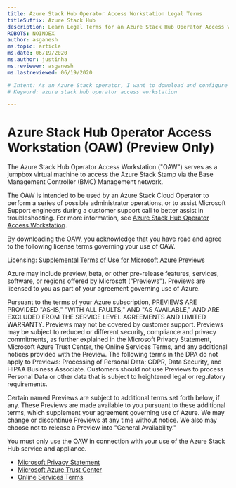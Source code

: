 ```yaml
---
title: Azure Stack Hub Operator Access Workstation Legal Terms
titleSuffix: Azure Stack Hub
description: Learn Legal Terms for an Azure Stack Hub Operator Access Workstation.
ROBOTS: NOINDEX
author: asganesh
ms.topic: article
ms.date: 06/19/2020
ms.author: justinha
ms.reviewer: asganesh
ms.lastreviewed: 06/19/2020

# Intent: As an Azure Stack operator, I want to download and configure an Azure Stack Hub Operator Access Workstation.
# Keyword: azure stack hub operator access workstation

---
```


# Azure Stack Hub Operator Access Workstation (OAW) (Preview Only)

The Azure Stack Hub Operator Access Workstation ("OAW") serves as a jumpbox virtual machine to access the Azure Stack Stamp via the Base Management Controller (BMC) Management network. 

The OAW is intended to be used by an Azure Stack Cloud Operator to perform a series of possible administrator operations, or to assist Microsoft Support engineers during a customer support call to better assist in troubleshooting. For more information, see [Azure Stack Hub Operator Access Workstation](azure-stack-operator-access-workstation.md).

By downloading the OAW, you acknowledge that you have read and agree to the following license terms governing your use of OAW.  

Licensing: [Supplemental Terms of Use for Microsoft Azure Previews](https://azure.microsoft.com/support/legal/preview-supplemental-terms/)

Azure may include preview, beta, or other pre-release features, services, software, or regions offered by Microsoft ("Previews"). Previews are licensed to you as part of your agreement governing use of Azure.

Pursuant to the terms of your Azure subscription, PREVIEWS ARE PROVIDED "AS-IS," "WITH ALL FAULTS," AND "AS AVAILABLE," AND ARE EXCLUDED FROM THE SERVICE LEVEL AGREEMENTS AND LIMITED WARRANTY. Previews may not be covered by customer support. Previews may be subject to reduced or different security, compliance and privacy commitments, as further explained in the Microsoft Privacy Statement, Microsoft Azure Trust Center, the Online Services Terms, and any additional notices provided with the Preview. The following terms in the DPA do not apply to Previews: Processing of Personal Data; GDPR, Data Security, and HIPAA Business Associate. Customers should not use Previews to process Personal Data or other data that is subject to heightened legal or regulatory requirements.

Certain named Previews are subject to additional terms set forth below, if any. These Previews are made available to you pursuant to these additional terms, which supplement your agreement governing use of Azure. We may change or discontinue Previews at any time without notice. We also may choose not to release a Preview into "General Availability."

You must only use the OAW in connection with your use of the Azure Stack Hub service and appliance.  

- [Microsoft Privacy Statement](https://privacy.microsoft.com/privacystatement)
- [Microsoft Azure Trust Center](https://azure.microsoft.com/overview/trusted-cloud/)
- [Online Services Terms](https://www.microsoftvolumelicensing.com/DocumentSearch.aspx?Mode=3&DocumentTypeId=31)  
